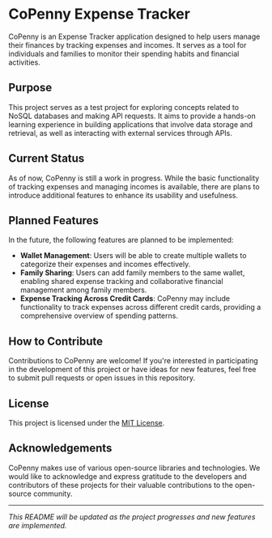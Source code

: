 # CoPenny Expense Tracker

CoPenny is an Expense Tracker application designed to help users manage their finances by tracking expenses and incomes. It serves as a tool for individuals and families to monitor their spending habits and financial activities.

## Purpose

This project serves as a test project for exploring concepts related to NoSQL databases and making API requests. It aims to provide a hands-on learning experience in building applications that involve data storage and retrieval, as well as interacting with external services through APIs.

## Current Status

As of now, CoPenny is still a work in progress. While the basic functionality of tracking expenses and managing incomes is available, there are plans to introduce additional features to enhance its usability and usefulness.

## Planned Features

In the future, the following features are planned to be implemented:

- **Wallet Management**: Users will be able to create multiple wallets to categorize their expenses and incomes effectively.
- **Family Sharing**: Users can add family members to the same wallet, enabling shared expense tracking and collaborative financial management among family members.
- **Expense Tracking Across Credit Cards**: CoPenny may include functionality to track expenses across different credit cards, providing a comprehensive overview of spending patterns.

## How to Contribute

Contributions to CoPenny are welcome! If you're interested in participating in the development of this project or have ideas for new features, feel free to submit pull requests or open issues in this repository.

## License

This project is licensed under the [MIT License](LICENSE).

## Acknowledgements

CoPenny makes use of various open-source libraries and technologies. We would like to acknowledge and express gratitude to the developers and contributors of these projects for their valuable contributions to the open-source community.

---

*This README will be updated as the project progresses and new features are implemented.*

